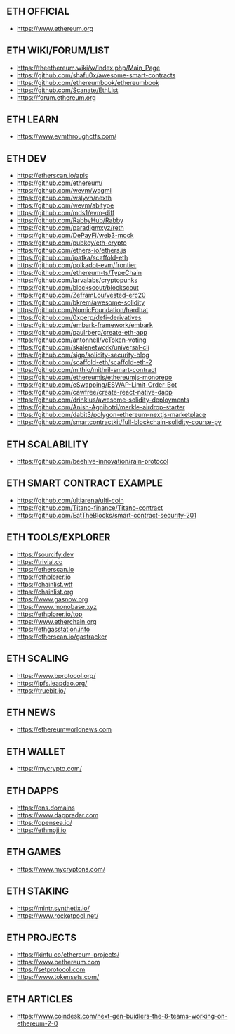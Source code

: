 <h2>ETH OFFICIAL</h2>
<ul>
<li><a href="https://www.ethereum.org">https://www.ethereum.org</a></li>
</ul>
<h2>ETH WIKI/FORUM/LIST</h2>
<ul>
<li><a href="https://theethereum.wiki/w/index.php/Main_Page">https://theethereum.wiki/w/index.php/Main_Page</a></li>
<li><a href="https://github.com/shafu0x/awesome-smart-contracts">https://github.com/shafu0x/awesome-smart-contracts</a></li>
<li><a href="https://github.com/ethereumbook/ethereumbook">https://github.com/ethereumbook/ethereumbook</a></li>
<li><a href="https://github.com/Scanate/EthList">https://github.com/Scanate/EthList</a></li>
<li><a href="https://forum.ethereum.org">https://forum.ethereum.org</a></li>
</ul>
<h2>ETH LEARN</h2>
<ul>
<li><a href="https://www.evmthroughctfs.com/">https://www.evmthroughctfs.com/</a></li>
</ul>
<h2>ETH DEV</h2>
<ul>
<li><a href="https://etherscan.io/apis">https://etherscan.io/apis</a></li>
<li><a href="https://github.com/ethereum/">https://github.com/ethereum/</a></li>
<li><a href="https://github.com/wevm/wagmi">https://github.com/wevm/wagmi</a></li>
<li><a href="https://github.com/wslyvh/nexth">https://github.com/wslyvh/nexth</a></li>
<li><a href="https://github.com/wevm/abitype">https://github.com/wevm/abitype</a></li>
<li><a href="https://github.com/mds1/evm-diff">https://github.com/mds1/evm-diff</a></li>
<li><a href="https://github.com/RabbyHub/Rabby">https://github.com/RabbyHub/Rabby</a></li>
<li><a href="https://github.com/paradigmxyz/reth">https://github.com/paradigmxyz/reth</a></li>
<li><a href="https://github.com/DePayFi/web3-mock">https://github.com/DePayFi/web3-mock</a></li>
<li><a href="https://github.com/pubkey/eth-crypto">https://github.com/pubkey/eth-crypto</a></li>
<li><a href="https://github.com/ethers-io/ethers.js">https://github.com/ethers-io/ethers.js</a></li>
<li><a href="https://github.com/ipatka/scaffold-eth">https://github.com/ipatka/scaffold-eth</a></li>
<li><a href="https://github.com/polkadot-evm/frontier">https://github.com/polkadot-evm/frontier</a></li>
<li><a href="https://github.com/ethereum-ts/TypeChain">https://github.com/ethereum-ts/TypeChain</a></li>
<li><a href="https://github.com/larvalabs/cryptopunks">https://github.com/larvalabs/cryptopunks</a></li>
<li><a href="https://github.com/blockscout/blockscout">https://github.com/blockscout/blockscout</a></li>
<li><a href="https://github.com/ZeframLou/vested-erc20">https://github.com/ZeframLou/vested-erc20</a></li>
<li><a href="https://github.com/bkrem/awesome-solidity">https://github.com/bkrem/awesome-solidity</a></li>
<li><a href="https://github.com/NomicFoundation/hardhat">https://github.com/NomicFoundation/hardhat</a></li>
<li><a href="https://github.com/0xperp/defi-derivatives">https://github.com/0xperp/defi-derivatives</a></li>
<li><a href="https://github.com/embark-framework/embark">https://github.com/embark-framework/embark</a></li>
<li><a href="https://github.com/paulrberg/create-eth-app">https://github.com/paulrberg/create-eth-app</a></li>
<li><a href="https://github.com/antonnell/veToken-voting">https://github.com/antonnell/veToken-voting</a></li>
<li><a href="https://github.com/skalenetwork/universal-cli">https://github.com/skalenetwork/universal-cli</a></li>
<li><a href="https://github.com/sigp/solidity-security-blog">https://github.com/sigp/solidity-security-blog</a></li>
<li><a href="https://github.com/scaffold-eth/scaffold-eth-2">https://github.com/scaffold-eth/scaffold-eth-2</a></li>
<li><a href="https://github.com/mithio/mithril-smart-contract">https://github.com/mithio/mithril-smart-contract</a></li>
<li><a href="https://github.com/ethereumjs/ethereumjs-monorepo">https://github.com/ethereumjs/ethereumjs-monorepo</a></li>
<li><a href="https://github.com/eSwapping/ESWAP-Limit-Order-Bot">https://github.com/eSwapping/ESWAP-Limit-Order-Bot</a></li>
<li><a href="https://github.com/cawfree/create-react-native-dapp">https://github.com/cawfree/create-react-native-dapp</a></li>
<li><a href="https://github.com/drinkius/awesome-solidity-deployments">https://github.com/drinkius/awesome-solidity-deployments</a></li>
<li><a href="https://github.com/Anish-Agnihotri/merkle-airdrop-starter">https://github.com/Anish-Agnihotri/merkle-airdrop-starter</a></li>
<li><a href="https://github.com/dabit3/polygon-ethereum-nextjs-marketplace">https://github.com/dabit3/polygon-ethereum-nextjs-marketplace</a></li>
<li><a href="https://github.com/smartcontractkit/full-blockchain-solidity-course-py">https://github.com/smartcontractkit/full-blockchain-solidity-course-py</a></li>
</ul>
<h2>ETH SCALABILITY</h2>
<ul>
<li><a href="https://github.com/beehive-innovation/rain-protocol">https://github.com/beehive-innovation/rain-protocol</a></li>
</ul>
<h2>ETH SMART CONTRACT EXAMPLE</h2>
<ul>
<li><a href="https://github.com/ultiarena/ulti-coin">https://github.com/ultiarena/ulti-coin</a></li>
<li><a href="https://github.com/Titano-finance/Titano-contract">https://github.com/Titano-finance/Titano-contract</a></li>
<li><a href="https://github.com/EatTheBlocks/smart-contract-security-201">https://github.com/EatTheBlocks/smart-contract-security-201</a></li>
</ul>
<h2>ETH TOOLS/EXPLORER</h2>
<ul>
<li><a href="https://sourcify.dev">https://sourcify.dev</a></li>
<li><a href="https://trivial.co">https://trivial.co</a></li>
<li><a href="https://etherscan.io">https://etherscan.io</a></li>
<li><a href="https://ethplorer.io">https://ethplorer.io</a></li>
<li><a href="https://chainlist.wtf">https://chainlist.wtf</a></li>
<li><a href="https://chainlist.org">https://chainlist.org</a></li>
<li><a href="https://www.gasnow.org">https://www.gasnow.org</a></li>
<li><a href="https://www.monobase.xyz">https://www.monobase.xyz</a></li>
<li><a href="https://ethplorer.io/top">https://ethplorer.io/top</a></li>
<li><a href="https://www.etherchain.org">https://www.etherchain.org</a></li>
<li><a href="https://ethgasstation.info">https://ethgasstation.info</a></li>
<li><a href="https://etherscan.io/gastracker">https://etherscan.io/gastracker</a></li>
</ul>
<h2>ETH SCALING</h2>
<ul>
<li><a href="https://www.bprotocol.org/">https://www.bprotocol.org/</a></li>
<li><a href="https://ipfs.leapdao.org/">https://ipfs.leapdao.org/</a></li>
<li><a href="https://truebit.io/">https://truebit.io/</a></li>
</ul>
<h2>ETH NEWS</h2>
<ul>
<li><a href="https://ethereumworldnews.com">https://ethereumworldnews.com</a></li>
</ul>
<h2>ETH WALLET</h2>
<ul>
<li><a href="https://mycrypto.com/">https://mycrypto.com/</a></li>
</ul>
<h2>ETH DAPPS</h2>
<ul>
<li><a href="https://ens.domains">https://ens.domains</a></li>
<li><a href="https://www.dappradar.com">https://www.dappradar.com</a></li>
<li><a href="https://opensea.io/">https://opensea.io/</a></li>
<li><a href="https://ethmoji.io">https://ethmoji.io</a></li>
</ul>
<h2>ETH GAMES</h2>
<ul>
<li><a href="https://www.mycryptons.com/">https://www.mycryptons.com/</a></li>
</ul>
<h2>ETH STAKING</h2>
<ul>
<li><a href="https://mintr.synthetix.io/">https://mintr.synthetix.io/</a></li>
<li><a href="https://www.rocketpool.net/">https://www.rocketpool.net/</a></li>
</ul>
<h2>ETH PROJECTS</h2>
<ul>
<li><a href="https://kintu.co/ethereum-projects/">https://kintu.co/ethereum-projects/</a></li>
<li><a href="https://www.bethereum.com">https://www.bethereum.com</a></li>
<li><a href="https://setprotocol.com">https://setprotocol.com</a></li>
<li><a href="https://www.tokensets.com/">https://www.tokensets.com/</a></li>
</ul>
<h2>ETH ARTICLES</h2>
<ul>
<li><a href="https://www.coindesk.com/next-gen-buidlers-the-8-teams-working-on-ethereum-2-0">https://www.coindesk.com/next-gen-buidlers-the-8-teams-working-on-ethereum-2-0</a></li>
</ul>